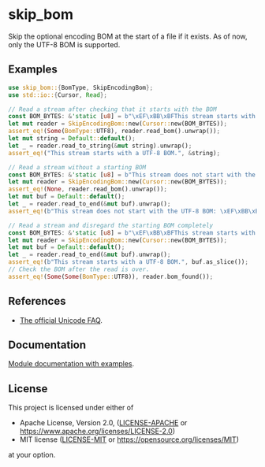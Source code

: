 # skip_bom

Skip the optional encoding BOM at the start of a file if it exists.
As of now, only the UTF-8 BOM is supported.

## Examples

```rust
use skip_bom::{BomType, SkipEncodingBom};
use std::io::{Cursor, Read};

// Read a stream after checking that it starts with the BOM
const BOM_BYTES: &'static [u8] = b"\xEF\xBB\xBFThis stream starts with a UTF-8 BOM.";
let mut reader = SkipEncodingBom::new(Cursor::new(BOM_BYTES));
assert_eq!(Some(BomType::UTF8), reader.read_bom().unwrap());
let mut string = Default::default();
let _ = reader.read_to_string(&mut string).unwrap();
assert_eq!("This stream starts with a UTF-8 BOM.", &string);

// Read a stream without a starting BOM
const BOM_BYTES: &'static [u8] = b"This stream does not start with the UTF-8 BOM: \xEF\xBB\xBF.";
let mut reader = SkipEncodingBom::new(Cursor::new(BOM_BYTES));
assert_eq!(None, reader.read_bom().unwrap());
let mut buf = Default::default();
let _ = reader.read_to_end(&mut buf).unwrap();
assert_eq!(b"This stream does not start with the UTF-8 BOM: \xEF\xBB\xBF.", buf.as_slice());

// Read a stream and disregard the starting BOM completely
const BOM_BYTES: &'static [u8] = b"\xEF\xBB\xBFThis stream starts with a UTF-8 BOM.";
let mut reader = SkipEncodingBom::new(Cursor::new(BOM_BYTES));
let mut buf = Default::default();
let _ = reader.read_to_end(&mut buf).unwrap();
assert_eq!(b"This stream starts with a UTF-8 BOM.", buf.as_slice());
// Check the BOM after the read is over.
assert_eq!(Some(Some(BomType::UTF8)), reader.bom_found());
```

## References

* [The official Unicode FAQ](https://www.unicode.org/faq/utf_bom.html).

## Documentation

[Module documentation with examples](https://docs.rs/skip_bom).

## License

This project is licensed under either of

 * Apache License, Version 2.0, ([LICENSE-APACHE](LICENSE-APACHE) or
   https://www.apache.org/licenses/LICENSE-2.0)
 * MIT license ([LICENSE-MIT](LICENSE-MIT) or
   https://opensource.org/licenses/MIT)

at your option.
